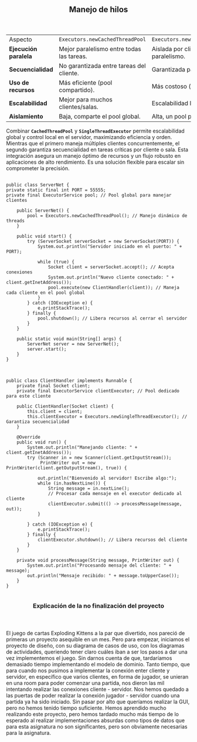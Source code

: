 </head><body><article id="15138a47-4a51-8044-9fe5-c51dc92ed600" class="page sans"><header><h1 class="page-title">Manejo de hilos</h1><p class="page-description"></p></header><div class="page-body"><table id="15138a47-4a51-8096-be06-f2a05f4d4692" class="simple-table"><tbody><tr id="15138a47-4a51-807b-984b-d0aef79638f2"><td id="\BXy" class="">Aspecto</td><td id="KL;t" class=""><code>Executors.newCachedThreadPool</code></td><td id="@WG~" class="" style="width:261px"><code>Executors.newSingleThreadExecutor</code></td></tr><tr id="15138a47-4a51-807d-86dd-eb8d5c99ebf5"><td id="\BXy" class=""><strong>Ejecución paralela</strong></td><td id="KL;t" class="">Mejor paralelismo entre todas las tareas.</td><td id="@WG~" class="" style="width:261px">Aislada por cliente, menos paralelismo.</td></tr><tr id="15138a47-4a51-8043-b45e-c8309be9793a"><td id="\BXy" class=""><strong>Secuencialidad</strong></td><td id="KL;t" class="">No garantizada entre tareas del cliente.</td><td id="@WG~" class="" style="width:261px">Garantizada para tareas del cliente.</td></tr><tr id="15138a47-4a51-80d0-a5ae-d81f9f0ca875"><td id="\BXy" class=""><strong>Uso de recursos</strong></td><td id="KL;t" class="">Más eficiente (pool compartido).</td><td id="@WG~" class="" style="width:261px">Más costoso (un pool por cliente).</td></tr><tr id="15138a47-4a51-8090-9c4b-f52d865abf50"><td id="\BXy" class=""><strong>Escalabilidad</strong></td><td id="KL;t" class="">Mejor para muchos clientes/salas.</td><td id="@WG~" class="" style="width:261px">Escalabilidad limitada por memoria.</td></tr><tr id="15138a47-4a51-801f-bba6-e5e517b83c68"><td id="\BXy" class=""><strong>Aislamiento</strong></td><td id="KL;t" class="">Baja, comparte el pool global.</td><td id="@WG~" class="" style="width:261px">Alta, un pool privado.</td></tr></tbody></table></body></html>

Combinar <code><strong>CachedThreadPool</strong></code> y <code><strong>SingleThreadExecutor</strong></code> permite escalabilidad global y control local en el servidor, maximizando eficiencia y orden. Mientras que el primero maneja múltiples clientes concurrentemente, el segundo garantiza secuencialidad en tareas críticas por cliente o sala. Esta integración asegura un manejo óptimo de recursos y un flujo robusto en aplicaciones de alto rendimiento. Es una solución flexible para escalar sin comprometer la precisión.
    
<pre>
  <code class="language-java">
public class ServerNet {
private static final int PORT = 55555;
private final ExecutorService pool; // Pool global para manejar clientes

    public ServerNet() {
        pool = Executors.newCachedThreadPool(); // Manejo dinámico de threads
    }

    public void start() {
        try (ServerSocket serverSocket = new ServerSocket(PORT)) {
            System.out.println(&quot;Servidor iniciado en el puerto: &quot; + PORT);

            while (true) {
                Socket client = serverSocket.accept(); // Acepta conexiones
                System.out.println(&quot;Nuevo cliente conectado: &quot; + client.getInetAddress());
                pool.execute(new ClientHandler(client)); // Maneja cada cliente en el pool global
            }
        } catch (IOException e) {
            e.printStackTrace();
        } finally {
            pool.shutdown(); // Libera recursos al cerrar el servidor
        }
    }

    public static void main(String[] args) {
        ServerNet server = new ServerNet();
        server.start();
    }
}
  </code>
</pre>
<pre>
  <code class="language-java">
public class ClientHandler implements Runnable {
    private final Socket client;
    private final ExecutorService clientExecutor; // Pool dedicado para este cliente

    public ClientHandler(Socket client) {
        this.client = client;
        this.clientExecutor = Executors.newSingleThreadExecutor(); // Garantiza secuencialidad
    }

    @Override
    public void run() {
        System.out.println(&quot;Manejando cliente: &quot; + client.getInetAddress());
        try (Scanner in = new Scanner(client.getInputStream());
             PrintWriter out = new PrintWriter(client.getOutputStream(), true)) {

            out.println(&quot;Bienvenido al servidor! Escribe algo:&quot;);
            while (in.hasNextLine()) {
                String message = in.nextLine();
                // Procesar cada mensaje en el executor dedicado al cliente
                clientExecutor.submit(() -&gt; processMessage(message, out));
            }

        } catch (IOException e) {
            e.printStackTrace();
        } finally {
            clientExecutor.shutdown(); // Libera recursos del cliente
        }
    }

    private void processMessage(String message, PrintWriter out) {
        System.out.println(&quot;Procesando mensaje del cliente: &quot; + message);
        out.println(&quot;Mensaje recibido: &quot; + message.toUpperCase());
    }
}
  </code>
</pre>
</head><body><article id="15138a47-4a51-8044-9fe5-c51dc92ed600" class="page sans"><header><h1 class="page-title">Explicación de la no finalización del proyecto</h1><p class="page-description"></p></header>

El juego de cartas Exploding Kittens a la par que divertido, nos pareció de primeras un proyecto asequible en un mes. Pero para empezar, iniciamos el proyecto de diseño, con su diagrama de casos de uso, con los diagramas de actividades, queriendo tener claro cuáles iban a ser los pasos a dar una vez implementemos el juego.
Sin darnos cuenta de que, tardaríamos demasiado tiempo implementando el modelo de dominio. Tanto tiempo, que para cuando nos pusimos a implementar la conexión enter cliente y servidor, en específico que varios clientes, en forma de jugador, se unieran en una room para poder comenzar una partida, nos dieron las mil intentando realizar las conexiones cliente - servidor. Nos hemos quedado a las puertas de poder realizar la conexión jugador - servidor cuando una partida ya ha sido iniciado.
Sin pasar por alto que queríamos realizar la GUI, pero no hemos tenido tiempo suficiente. 
Hemos aprendido mucho realizando este proyecto, pero hemos tardado mucho más tiempo de lo esperado al realizar implementaciones absurdas como tipos de datos que para esta asignatura no son significantes, pero son obviamente necesarias para la asignatura.
